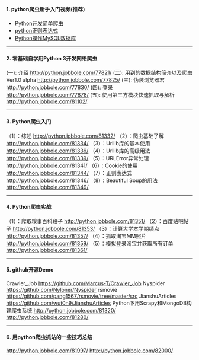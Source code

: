 
#### 1. python爬虫新手入门视频(推荐)
* [Python开发简单爬虫](http://www.imooc.com/learn/563)
* [python正则表达式](http://www.imooc.com/learn/550)
* [Python操作MySQL数据库](http://www.imooc.com/view/475)

**************************
#### 2. 零基础自学用Python 3开发网络爬虫
(一): 介绍 <http://python.jobbole.com/77821/>
(二): 用到的数据结构简介以及爬虫Ver1.0 alpha <http://python.jobbole.com/77825/>
(三): 伪装浏览器君 <http://python.jobbole.com/77830/>
(四): 登录 <http://python.jobbole.com/77878/>
(五): 使用第三方模块快速抓取与解析 <http://python.jobbole.com/81102/>

**************************
#### 3. Python爬虫入门
（1）：综述 <http://python.jobbole.com/81332/>
（2）：爬虫基础了解 <http://python.jobbole.com/81334/>
（3）：Urllib库的基本使用 <http://python.jobbole.com/81336/>
（4）：Urllib库的高级用法 <http://python.jobbole.com/81339/>
（5）：URLError异常处理 <http://python.jobbole.com/81341/>
（6）：Cookie的使用 <http://python.jobbole.com/81344/>
（7）：正则表达式 <http://python.jobbole.com/81346/>
（8）：Beautiful Soup的用法 <http://python.jobbole.com/81349/>

**************************
#### 4. Python爬虫实战
（1）：爬取糗事百科段子 <http://python.jobbole.com/81351/>
（2）：百度贴吧帖子 <http://python.jobbole.com/81353/>
（3）：计算大学本学期绩点 <http://python.jobbole.com/81357/>
（4）：抓取淘宝MM照片 <http://python.jobbole.com/81359/>
（5）：模拟登录淘宝并获取所有订单 <http://python.jobbole.com/81361/>

**************************
#### 5. github开源Demo
Crawler_Job
https://github.com/Marcus-T/Crawler_Job
Nyspider
https://github.com/Nyloner/Nyspider
rsmovie
https://github.com/pang1567/rsmovie/tree/master/src
JianshuArticles
https://github.com/wut0n9/JianshuArticles
Python下用Scrapy和MongoDB构建爬虫系统
http://python.jobbole.com/81320/
http://python.jobbole.com/81280/

**************************
#### 6. 用python爬虫抓站的一些技巧总结
http://python.jobbole.com/81997/
http://python.jobbole.com/82000/
